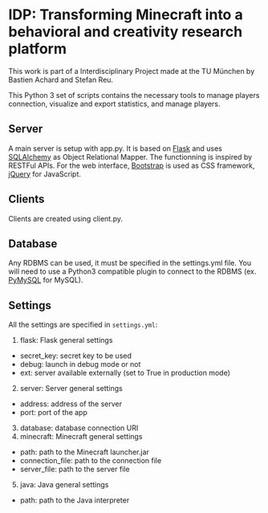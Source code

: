 # IDP: Transforming Minecraft into a behavioral and creativity research platform

This work is part of a Interdisciplinary Project made at the TU München by Bastien Achard and Stefan Reu.

This Python 3 set of scripts contains the necessary tools to manage players connection, visualize and export statistics, and manage players.


## Server
A main server is setup with app.py. It is based on [Flask](http://flask.pocoo.org/) and uses [SQLAlchemy](http://www.sqlalchemy.org/) as Object Relational Mapper. The functionning is inspired by RESTFul APIs.
For the web interface, [Bootstrap](http://getbootstrap.com/) is used as CSS framework, [jQuery](https://jquery.com/) for JavaScript.

## Clients
Clients are created using client.py.

## Database
Any RDBMS can be used, it must be specified in the settings.yml file.
You will need to use a Python3 compatible plugin to connect to the RDBMS (ex. [PyMySQL](https://github.com/PyMySQL/PyMySQL) for MySQL).

## Settings
All the settings are specified in ```settings.yml```:

1. flask: Flask general settings
  * secret_key: secret key to be used
  * debug: launch in debug mode or not
  * ext: server available externally (set to True in production mode)
2. server: Server general settings
  * address: address of the server
  * port: port of the app
3. database: database connection URI
4. minecraft: Minecraft general settings
  * path: path to the Minecraft launcher.jar
  * connection_file: path to the connection file
  * server_file: path to the server file
5. java: Java general settings
  * path: path to the Java interpreter
